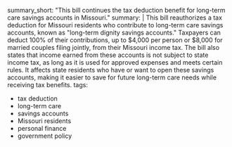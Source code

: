 summary_short: "This bill continues the tax deduction benefit for long-term care savings accounts in Missouri."
summary: |
  This bill reauthorizes a tax deduction for Missouri residents who contribute to long-term care savings accounts, known as "long-term dignity savings accounts." Taxpayers can deduct 100% of their contributions, up to $4,000 per person or $8,000 for married couples filing jointly, from their Missouri income tax. The bill also states that income earned from these accounts is not subject to state income tax, as long as it is used for approved expenses and meets certain rules. It affects state residents who have or want to open these savings accounts, making it easier to save for future long-term care needs while receiving tax benefits.
tags:
  - tax deduction
  - long-term care
  - savings accounts
  - Missouri residents
  - personal finance
  - government policy
